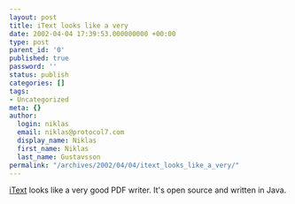 ```yaml
---
layout: post
title: iText looks like a very
date: 2002-04-04 17:39:53.000000000 +00:00
type: post
parent_id: '0'
published: true
password: ''
status: publish
categories: []
tags:
- Uncategorized
meta: {}
author:
  login: niklas
  email: niklas@protocol7.com
  display_name: Niklas
  first_name: Niklas
  last_name: Gustavsson
permalink: "/archives/2002/04/04/itext_looks_like_a_very/"
---
```

[iText](http://www.lowagie.com/iText/) looks like a very good PDF writer. It's open source and written in Java.

